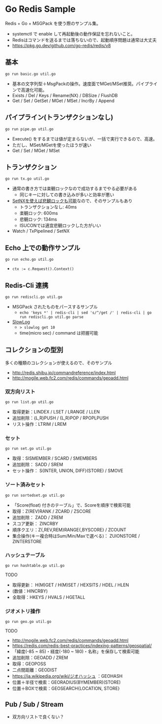 # Go Redis Sample

Redis + Go + MSGPack を使う際のサンプル集。

- systemctl で enable して再起動後の動作保証を忘れないこと。
- Redisはコマンドを送るまでは落ちないので、起動順序問題は通常は大丈夫
- https://pkg.go.dev/github.com/go-redis/redis/v8

## 基本

`go run basic.go util.go`

- 基本の文字列型＋MsgPackの操作。速度面でMGet/MSet推奨。パイプラインで高速化可能。
- Exists / Del / Keys / Rename(NX) / DBSize / FlushDB
- Get / Set / GetSet / MGet / MSet / IncrBy / Append

## パイプライン(トランザクションなし)

`go run pipe.go util.go`

- Execute() をするまでは値が定まらないが、一括で実行できるので、高速。
- ただし、MSet/MGetを使ったほうが速い
- Get / Set / MGet / MSet

## トランザクション

`go run tx.go util.go`

- 通常の書き方では楽観ロックなので成功するまでやる必要がある
  - 同じキーに対しての書き込みが多いと効率が悪い
- [SetNXを使えば悲観ロックも可能](http://redis.shibu.jp/commandreference/strings.html)なので、そのサンプルもあり
  - トランザクションなし:  40ms
  - 楽観ロック: 600ms
  - 悲観ロック: 134ms
  - ISUCONでは適宜悲観ロックした方がいい
- Watch / TxPipelined / SetNX

## Echo 上での動作サンプル

`go run echo.go util.go`

- `ctx := c.Request().Context()`

## Redis-Cli 連携

`go run rediscli.go util.go`

- MSGPack されたものをパースするサンプル
  - `echo 'keys *' | redis-cli | sed 's/^/get /' | redis-cli | go run rediscli.go util.go parse`
- [SlowLog](https://redis.io/commands/slowlog)
  - `> slowlog get 10`
  - time(micro sec) / command は把握可能

## コレクションの型別

多くの種類のコレクションが使えるので、そのサンプル

- http://redis.shibu.jp/commandreference/index.html
- http://mogile.web.fc2.com/redis/commands/geoadd.html

### 双方向リスト

`go run list.go util.go`

- 取得更新：LINDEX / LSET / LRANGE / LLEN
- 追加削除：{L,R}PUSH / {L,R}POP / RPOPLPUSH
- リスト操作：LTRIM / LREM

### セット

`go run set.go util.go`

- 取得：SISMEMBER / SCARD / SMEMBERS
- 追加削除： SADD / SREM
- セット操作： S{INTER, UNION, DIFF}(STORE)  / SMOVE

### ソート済みセット

`go run sortedset.go util.go`

- 「Score(float) 付きのテーブル」で、Scoreを順序で検索可能
- 取得：Z(REV)RANK  / ZCARD / ZSCORE
- 追加削除： ZADD / ZREM
- スコア更新： ZINCRBY
- 順序クエリ：Z{,REV,REM}RANGE{,BYSCORE} / ZCOUNT
- 集合操作(キー複合時はSum/Min/Maxで選べる)： ZUIONSTORE / ZINTERSTORE

### ハッシュテーブル

`go run hashtable.go util.go`

TODO

- 取得更新： H(M)GET / H(M)SET / HEXSITS / HDEL / HLEN
- (数値：HINCRBY)
- 全取得：HKEYS / HVALS / HGETALL


### ジオメトリ操作

`go run geo.go util.go`

TODO

- http://mogile.web.fc2.com/redis/commands/geoadd.html
- https://redis.com/redis-best-practices/indexing-patterns/geospatial/
- 「緯度(-85 ~ 85)・経度(-180 ~ 180)・名称」を保存して検索可能
- 追加削除：GEOADD / ZREM
- 取得：GEOPOSS
- 二点間距離：GEODIST
- https://ja.wikipedia.org/wiki/ジオハッシュ ：GEOHASH
- 位置＋半径で検索：GEORADIUS(BYMEMBER)(STORE)
- 位置＋BOXで検索：GEOSEARCH{LOCATION, STORE}

## Pub / Sub / Stream

- 双方向リストで良くない？
